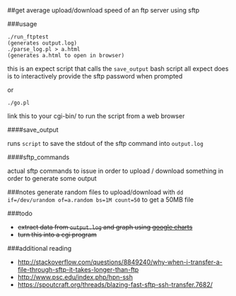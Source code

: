 ##get average upload/download speed of an ftp server using sftp

###usage
```
./run_ftptest
(generates output.log)
./parse_log.pl > a.html
(generates a.html to open in browser)
```
this is an expect script that calls the `save_output` bash script
all expect does is to interactively provide the sftp password when prompted


or

```
./go.pl
```

link this to your cgi-bin/ to run the script from a web browser





####save_output

runs `script` to save the stdout of the sftp command into `output.log`


####sftp_commands

actual sftp commands to issue in order to upload / download something
in order to generate some output



###notes
generate random files to upload/download with
`dd if=/dev/urandom of=a.random bs=1M count=50`
to get a 50MB file

###todo
* ~~extract data from `output.log` and graph using [google charts](https://google-developers.appspot.com/chart/)~~
* ~~turn this into a cgi program~~

###additional reading
* http://stackoverflow.com/questions/8849240/why-when-i-transfer-a-file-through-sftp-it-takes-longer-than-ftp
* http://www.psc.edu/index.php/hpn-ssh
* https://spoutcraft.org/threads/blazing-fast-sftp-ssh-transfer.7682/

